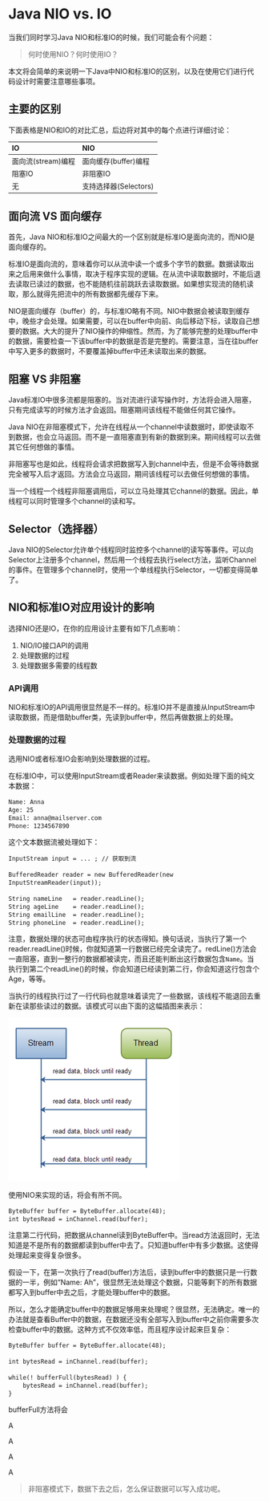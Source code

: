 # Java NIO vs. IO

当我们同时学习Java NIO和标准IO的时候，我们可能会有个问题：

> 何时使用NIO？何时使用IO？

本文将会简单的来说明一下Java中NIO和标准IO的区别，以及在使用它们进行代码设计时需要注意哪些事项。

## 主要的区别

下面表格是NIO和IO的对比汇总，后边将对其中的每个点进行详细讨论：

| IO | NIO |
| :--- | :--- |
| 面向流\(stream\)编程 | 面向缓存\(buffer\)编程 |
| 阻塞IO | 非阻塞IO |
| 无 | 支持选择器\(Selectors\) |

## 面向流 VS 面向缓存

首先，Java NIO和标准IO之间最大的一个区别就是标准IO是面向流的，而NIO是面向缓存的。

标准IO是面向流的，意味着你可以从流中读一个或多个字节的数据。数据读取出来之后用来做什么事情，取决于程序实现的逻辑。在从流中读取数据时，不能后退去读取已读过的数据，也不能随机往前跳跃去读取数据。如果想实现流的随机读取，那么就得先把流中的所有数据都先缓存下来。

NIO是面向缓存（buffer）的，与标准IO略有不同。NIO中数据会被读取到缓存中，晚些才会处理。如果需要，可以在buffer中向前、向后移动下标，读取自己想要的数据。大大的提升了NIO操作的伸缩性。然而，为了能够完整的处理buffer中的数据，需要检查一下该buffer中的数据是否是完整的。需要注意，当在往buffer中写入更多的数据时，不要覆盖掉buffer中还未读取出来的数据。

## 阻塞 VS 非阻塞

Java标准IO中很多流都是阻塞的。当对流进行读写操作时，方法将会进入阻塞，只有完成读写的时候方法才会返回。阻塞期间该线程不能做任何其它操作。

Java NIO在非阻塞模式下，允许在线程从一个channel中读数据时，即使读取不到数据，也会立马返回。而不是一直阻塞直到有新的数据到来。期间线程可以去做其它任何想做的事情。

非阻塞写也是如此，线程将会请求把数据写入到channel中去，但是不会等待数据完全被写入后才返回。方法会立马返回，期间该线程可以去做任何想做的事情。

当一个线程一个线程非阻塞调用后，可以立马处理其它channel的数据。因此，单线程可以同时管理多个channel的读和写。

## Selector（选择器）

Java NIO的Selector允许单个线程同时监控多个channel的读写等事件。可以向Selector上注册多个channel，然后用一个线程去执行select方法，监听Channel的事件。在管理多个channel时，使用一个单线程执行Selector，一切都变得简单了。

## NIO和标准IO对应用设计的影响

选择NIO还是IO，在你的应用设计主要有如下几点影响：

1. NIO/IO接口API的调用
2. 处理数据的过程
3. 处理数据多需要的线程数

### API调用

NIO和标准IO的API调用很显然是不一样的。标准IO并不是直接从InputStream中读取数据，而是借助buffer类，先读到buffer中，然后再做数据上的处理。

### 处理数据的过程

选用NIO或者标准IO会影响到处理数据的过程。

在标准IO中，可以使用InputStream或者Reader来读数据。例如处理下面的纯文本数据：

```
Name: Anna
Age: 25
Email: anna@mailserver.com
Phone: 1234567890
```

这个文本数据流被处理如下：

```
InputStream input = ... ; // 获取到流

BufferedReader reader = new BufferedReader(new InputStreamReader(input));

String nameLine   = reader.readLine();
String ageLine    = reader.readLine();
String emailLine  = reader.readLine();
String phoneLine  = reader.readLine();
```

注意，数据处理的状态可由程序执行的状态得知。换句话说，当执行了第一个reader.readLine\(\)时候，你就知道第一行数据已经完全读完了。redLine\(\)方法会一直阻塞，直到一整行的数据都被读完，而且还能判断出这行数据包含`Name`。当执行到第二个readLine\(\)的时候，你会知道已经读到第二行，你会知道这行包含个Age，等等。

当执行的线程执行过了一行代码也就意味着读完了一些数据，该线程不能退回去重新在读那些读过的数据。该模式可以由下面的这幅插图来表示：

![](/assets/12.png)

使用NIO来实现的话，将会有所不同。

```
ByteBuffer buffer = ByteBuffer.allocate(48);
int bytesRead = inChannel.read(buffer);
```

注意第二行代码，把数据从channel读到ByteBuffer中。当read方法返回时，无法知道是不是所有的数据都读到buffer中去了。只知道buffer中有多少数据。这使得处理起来变得复杂很多。

假设一下，在第一次执行了read\(buffer\)方法后，读到buffer中的数据只是一行数据的一半，例如“Name: Ah”，很显然无法处理这个数据，只能等剩下的所有数据都写入到buffer中去之后，才能处理buffer中的数据。

所以，怎么才能确定buffer中的数据足够用来处理呢？很显然，无法确定。唯一的办法就是查看Buffer中的数据，在数据还没有全部写入到buffer中之前你需要多次检查buffer中的数据。这种方式不仅效率低，而且程序设计起来巨复杂：

```
ByteBuffer buffer = ByteBuffer.allocate(48);

int bytesRead = inChannel.read(buffer);

while(! bufferFull(bytesRead) ) {
    bytesRead = inChannel.read(buffer);
}
```

bufferFull方法将会

A

A

A

A

> 非阻塞模式下，数据下去之后，怎么保证数据可以写入成功呢。



